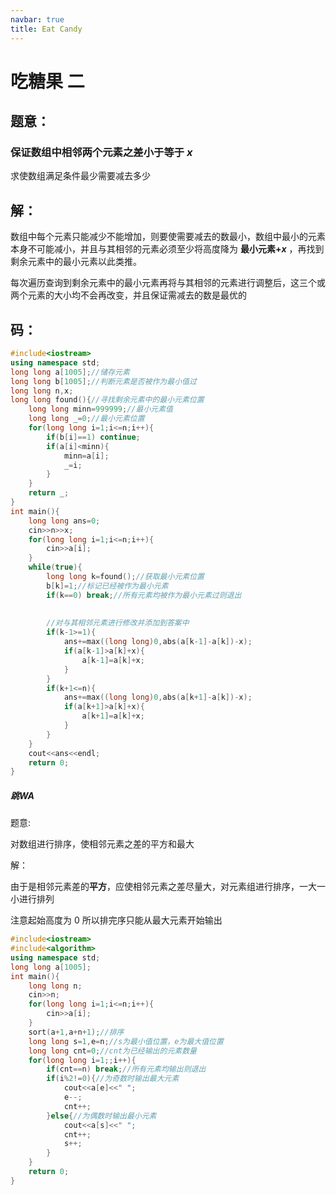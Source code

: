 ```yaml
---
navbar: true
title: Eat Candy
---
```


# 吃糖果 二

## 题意：

### 保证数组中相邻两个元素之差小于等于 $x$

求使数组满足条件最少需要减去多少

## 解：

数组中每个元素只能减少不能增加，则要使需要减去的数最小，数组中最小的元素本身不可能减小，并且与其相邻的元素必须至少将高度降为 **最小元素$+x$** ，再找到剩余元素中的最小元素以此类推。

每次遍历查询到剩余元素中的最小元素再将与其相邻的元素进行调整后，这三个或两个元素的大小均不会再改变，并且保证需减去的数是最优的

## 码：

```c++
#include<iostream>
using namespace std;
long long a[1005];//储存元素
long long b[1005];//判断元素是否被作为最小值过
long long n,x;
long long found(){//寻找剩余元素中的最小元素位置
	long long minn=999999;//最小元素值
	long long _=0;//最小元素位置
	for(long long i=1;i<=n;i++){
		if(b[i]==1) continue;
		if(a[i]<minn){
			minn=a[i];
			_=i;
		}
	}
	return _;
}
int main(){
	long long ans=0;
	cin>>n>>x;
	for(long long i=1;i<=n;i++){
		cin>>a[i];
	}
	while(true){
		long long k=found();//获取最小元素位置
		b[k]=1;//标记已经被作为最小元素
		if(k==0) break;//所有元素均被作为最小元素过则退出
		
		
		//对与其相邻元素进行修改并添加到答案中
		if(k-1>=1){
			ans+=max((long long)0,abs(a[k-1]-a[k])-x);
			if(a[k-1]>a[k]+x){
				a[k-1]=a[k]+x;
			}
		}
		if(k+1<=n){
			ans+=max((long long)0,abs(a[k+1]-a[k])-x);
			if(a[k+1]>a[k]+x){
				a[k+1]=a[k]+x;
			}
		}
	}
	cout<<ans<<endl;
	return 0;
}
```

##### 跳WA

题意:

对数组进行排序，使相邻元素之差的平方和最大

解：

由于是相邻元素差的**平方**，应使相邻元素之差尽量大，对元素组进行排序，一大一小进行排列

注意起始高度为 $0$ 所以排完序只能从最大元素开始输出

``` c++
#include<iostream>
#include<algorithm>
using namespace std;
long long a[1005];
int main(){
	long long n;
	cin>>n;
	for(long long i=1;i<=n;i++){
		cin>>a[i];
	}
	sort(a+1,a+n+1);//排序
	long long s=1,e=n;//s为最小值位置，e为最大值位置
	long long cnt=0;//cnt为已经输出的元素数量
	for(long long i=1;;i++){
		if(cnt==n) break;//所有元素均输出则退出
		if(i%2!=0){//为奇数时输出最大元素
			cout<<a[e]<<" ";
			e--;
			cnt++;
		}else{//为偶数时输出最小元素
			cout<<a[s]<<" ";
			cnt++;
			s++;
		}
	}
	return 0;
}
```
<vssue/>
